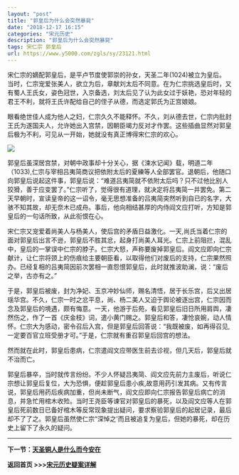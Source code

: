```yaml
---
layout: "post"
title: "郭皇后为什么会突然暴毙"
date: "2018-12-17 16:15"
categories: "宋元历史"
description: "郭皇后为什么会突然暴毙"
tags: 宋仁宗 郭皇后
url: https://www.y5000.com/zgls/sy/23121.html
---
```






宋仁宗的嫡配郭皇后，是平卢节度使郭崇的孙女，天圣二年(1024)被立为皇后。当时，仁宗宠爱张美人，欲立为后，章献刘太后不同意。在为仁宗挑选皇后时，又有蜀人王氏女，姿色冠世，入京备选，刘太后见了认为此女过于妖艳，恐对年轻的君王不利，就将王氏许配给自己的侄子从德，而选定郭氏为正宫娘娘。

眼看绝世佳人成为他人之妇，仁宗久久不能释怀。不久，刘从德去世，仁宗内批封王氏为遂国夫人，允许她出入宫禁，因朝臣竭力反对才作罢。这些插曲显然对郭皇后极为不利，可见从一开始，她就没有真正博得宋仁宗的欢心。

![](https://img.y5000.com/uploads/allimg/170628/8-1F62Q31443153.jpg)

郭皇后虽深居宫禁，对朝中政事却十分关心，据《涑水记闻》载，明道二年（1033),仁宗与宰相吕夷简商议把依附太后的夏練等人全部罢官。退朝后，他随口向郭皇后说起这件事，郭皇后说：“难道吕夷简就不依附太后吗？只不过他比别人狡猾，善于应变罢了。”仁宗听了，觉得很有道理，就决定将吕夷简一并罢免。第二天早朝时，宣读皇帝的这一诏令，毫无思想准备的吕夷简突然听到自已的名字，大骇不知其故，却无奈木已成舟。事后，他向相结甚厚的内侍阎文应打听，方知是郭皇后的一句话所致，从此衔恨在心。

宋仁宗又宠爱着尚美人与杨美人，使后宫的矛盾日益激化。一天,尚氏当着仁宗的面对郭皇后出言不逊，郭皇后不胜其忿，起身打尚美人耳光。仁宗上前阻拦，混乱中，皇后的一掌误中仁宗的脖子。仁宗大怒，声称要废掉郭皇后。阎文应即向仁宗献计，让仁宗将颈上的伤痕给主要朝臣看，以取得他们对废后的支持，仁宗果然照办。已经复相的吕夷简因前次罢相一直怨恨郭皇后，此时就推波助澜，说：“废后之举，古亦有之。”

于是，郭皇后被废，封为净妃、玉京冲妙仙师，赐名清悟，居于长乐宫，后又出居瑶华宫。不久，仁宗一时之忿平息，尚、杨二美人又迫于舆论被逐出宫，仁宗因而念及郭皇后的境遇，颇有悔意。一天，他游于后苑，看见郭皇后旧日所用肩舆，凄然伤之，作了一首《庆金枝》词，遣小黄门赐之。郭皇后和答，凄怆哀婉，动人情怀。仁宗大为感动，密令召后入宫，但是郭皇后回答说：“我既被废，如再得召见,一定要百官立班受册才可。”于是，仁宗就有重召郭皇后回宫的想法。

然而就在此时，郭皇后患病，仁宗遣阎文应带医生前去诊视，但几天后，郭皇后就不治而亡。

郭皇后暴卒，当时就传言纷纷。不少人怀疑吕夷简、阎文应先前力主废后，听说仁宗想让郭皇后复位，大为恐惧，便趁郭皇后患小疾,故意用药引发其病。又有传言说，郭皇后用药后疾病加重，但尚未断气，阎文应即向仁宗报告郭皇后病亡的消息，并急忙用棺木收殓。当时王尧臣等谏官对郭皇后的暴死，以及阎文应等人在郭皇后死前数日已备好棺木等反常现象提出疑问，要求察验郭皇后的起居记录，最后却不了了之。郭皇后虽然使仁宗“深悼之'而且被追复为皇后，但她的暴死，却在历史上留下了永久的疑问。

* * *

**下一节：[天圣铜人是什么而今安在](https://www.y5000.com/zgls/sy/23122.html)**

**返回首页 >>>[宋元历史疑案详解](https://www.y5000.com/zgls/sy/23199.html)**

